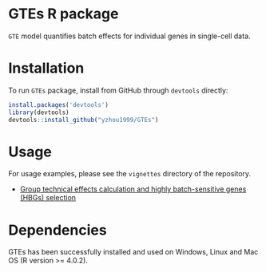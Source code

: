 # GTEs R package

`GTE` model quantifies batch effects for individual genes in single-cell data.

# Installation
To run `GTEs` package, install from GitHub through ``devtools`` directly:
```R
install.packages('devtools')
library(devtools)
devtools::install_github("yzhou1999/GTEs")
```

# Usage

For usage examples, please see the `vignettes` directory of the repository.

* [Group technical effects calculation and highly batch-sensitive genes (HBGs) selection](https://yzhou1999.github.io/GTEs/articles/GTE_usage.html)


# Dependencies
GTEs has been successfully installed and used on Windows, Linux and Mac OS (R version >= 4.0.2).
